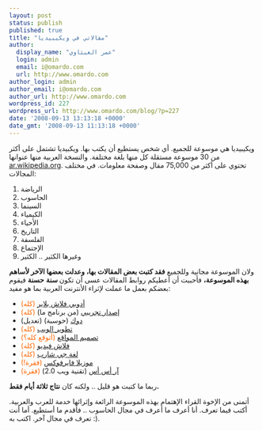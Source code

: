 ```yaml
---
layout: post
status: publish
published: true
title: "مقالاتي في ويكيبيديا"
author:
  display_name: "عمر العيثاوي"
  login: admin
  email: i@omardo.com
  url: http://www.omardo.com
author_login: admin
author_email: i@omardo.com
author_url: http://www.omardo.com
wordpress_id: 227
wordpress_url: http://www.omardo.com/blog/?p=227
date: '2008-09-13 13:13:18 +0000'
date_gmt: '2008-09-13 11:13:18 +0000'
---
```

<p>ويكيبيديا هي موسوعة للجميع. أي شخص يستطيع أن يكتب بها. ويكبيديا تشتمل على أكثر من 30 موسوعة مستقلة كل منها بلغة مختلفة. والنسخة العربية منها عنوانها <a href="http://ar.wikipedia.org">ar.wikipedia.org</a>. تحتوي على أكثر من 75,000 مقال وصفحة معلومات. في مختلف المجالات:</p>
<ol>
<li>الرياضة</li>
<li>الحاسوب</li>
<li>السينما</li>
<li>الكيمياء<!--more--></li>
<li>الأحياء</li>
<li>التاريخ</li>
<li>الفلسفة</li>
<li>الإجتماع</li>
<li>وغيرها الكثير .. الكثير</li>
</ol>
<p>ولان الموسوعة مجانية وللجميع <strong>فقد كتبت بعض المقالات بها، وعدلت بعضها الآخر لأساهم بهذه الموسوعة،</strong> فأحببت أن أعطيكم روابط المقالات عسى أن تكون<strong> سنة</strong> <strong>حسنة</strong> فيقوم بعضكم بعمل ما عملت لإثراء الأنترنت العربية بما هو مفيد:</p>
<ul>
<li><a href="http://ar.wikipedia.org/wiki/%D8%A3%D8%AF%D9%88%D8%A8%D9%8A_%D9%81%D9%84%D8%A7%D8%B4_%D8%A8%D9%84%D8%A7%D9%8A%D8%B1">أدوبي فلاش بلاير</a> <span style="color: #ff6600;">(كله)</span><a href="http://ar.wikipedia.org/wiki/%D8%A3%D8%AF%D9%88%D8%A8%D9%8A_%D9%81%D9%84%D8%A7%D8%B4_%D8%A8%D9%84%D8%A7%D9%8A%D8%B1"><br />
</a></li>
<li><a href="http://ar.wikipedia.org/wiki/%D8%A5%D8%B5%D8%AF%D8%A7%D8%B1_%D8%AA%D8%AC%D8%B1%D9%8A%D8%A8%D9%8A">إصدار تجريبي</a> (من برنامج ما) <span style="color: #ff6600;">(كله)</span></li>
<li><a href="http://ar.wikipedia.org/wiki/%D8%AF%D9%88%D9%83_(%D8%AD%D9%88%D8%B3%D8%A8%D8%A9)">دوك</a> (حوسبة) (تعديل)</li>
<li><a href="http://ar.wikipedia.org/wiki/%D8%AA%D8%B7%D9%88%D9%8A%D8%B1_%D8%A7%D9%84%D9%88%D9%8A%D8%A8">تطوير الويب</a> <span style="color: #ff6600;">(كله)</span><a href="http://ar.wikipedia.org/wiki/%D8%AA%D8%B7%D9%88%D9%8A%D8%B1_%D8%A7%D9%84%D9%88%D9%8A%D8%A8"><br />
</a></li>
<li><a href="http://ar.wikipedia.org/wiki/%D8%AA%D8%B5%D9%85%D9%8A%D9%85_%D8%A7%D9%84%D9%85%D9%88%D8%A7%D9%82%D8%B9">تصميم المواقع</a> <span style="color: #ff6600;">(أتوقع كله؟)</span><a href="http://ar.wikipedia.org/wiki/%D8%AA%D8%B5%D9%85%D9%8A%D9%85_%D8%A7%D9%84%D9%85%D9%88%D8%A7%D9%82%D8%B9"><br />
</a></li>
<li><a href="http://ar.wikipedia.org/wiki/%D9%81%D9%84%D8%A7%D8%B4_%D9%81%D9%8A%D8%AF%D9%8A%D9%88">فلاش فيديو</a> <span style="color: #ff6600;">(كله)</span><a href="http://ar.wikipedia.org/wiki/%D9%81%D9%84%D8%A7%D8%B4_%D9%81%D9%8A%D8%AF%D9%8A%D9%88"><br />
</a></li>
<li><a href="http://ar.wikipedia.org/wiki/%D8%AC%D9%8A_%D8%B4%D8%A7%D8%B1%D8%A8">لغة جي شارب</a> <span style="color: #ff6600;">(كله)</span><a href="http://ar.wikipedia.org/wiki/%D8%AC%D9%8A_%D8%B4%D8%A7%D8%B1%D8%A8"><br />
</a></li>
<li><a href="http://ar.wikipedia.org/wiki/%D9%85%D9%88%D8%B2%D9%8A%D9%84%D8%A7_%D9%81%D8%A7%D9%8A%D8%B1%D9%81%D9%88%D9%83%D8%B3">موزيلا فايرفوكس</a> <span style="color: #ff6600;">(فقرة!)</span><a href="http://ar.wikipedia.org/wiki/%D9%85%D9%88%D8%B2%D9%8A%D9%84%D8%A7_%D9%81%D8%A7%D9%8A%D8%B1%D9%81%D9%88%D9%83%D8%B3"><br />
</a></li>
<li><a href="http://ar.wikipedia.org/wiki/%D8%A2%D8%B1_%D8%A5%D8%B3_%D8%A5%D8%B3">آر أس أس</a> (تقنية ويب 2.0) <span style="color: #ff6600;">(فقرة)</span></li>
</ul>
<p>ربما ما كتبت هو قليل .. ولكنه كان <strong>نتاج ثلاثة أيام فقط.</strong></p>
<p>أتمنى من الإخوة القراء الإهتمام بهذه الموسوعة الرائعة وإثرائها خدمة للعرب والعربية. أكتب فيما تعرف. أنا أعرف ما أعرف في مجال الحاسوب .. فأقدم ما أستطيع. أما أنت تعرف في مجال آخر. اكتب به :).</p>
